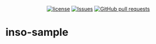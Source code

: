 <p align="center">
  <a href="https://github.com/mingyuchoo/inso-sample/blob/main/LICENSE"><img alt="license" src="https://img.shields.io/github/license/mingyuchoo/inso-sample"/></a>
  <a href="https://github.com/mingyuchoo/inso-sample/issues"><img alt="Issues" src="https://img.shields.io/github/issues/mingyuchoo/inso-sample?color=appveyor" /></a>
  <a href="https://github.com/mingyuchoo/inso-sample/pulls"><img alt="GitHub pull requests" src="https://img.shields.io/github/issues-pr/mingyuchoo/inso-sample?color=appveyor" /></a>
</p>

# inso-sample